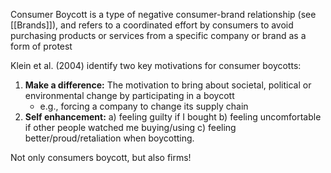 Consumer Boycott is a type of negative consumer-brand relationship (see [[Brands]]), and refers to a coordinated effort by consumers to avoid purchasing products or services from a specific company or brand as a form of protest



Klein et al. (2004) identify two key motivations for consumer boycotts:  
1. **Make a difference:** The motivation to bring about societal, political or environmental change by participating in a boycott
	- e.g., forcing a company to change its supply chain
2. **Self enhancement:** 
	a) feeling guilty if I bought
	b) feeling uncomfortable if other people watched me buying/using
	c) feeling better/proud/retaliation when boycotting.

Not only consumers boycott, but also firms!